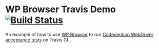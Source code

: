 # WP Browser Travis Demo [![Build Status](https://travis-ci.org/JDGrimes/wp-browser-travis-demo.svg?branch=master)](https://travis-ci.org/JDGrimes/wp-browser-travis-demo)

An example of how to use [WP Browser](https://github.com/lucatume/wp-browser) to run [Codeception WebDriver acceptance tests](http://codeception.com/docs/03-AcceptanceTests) on Travis CI.
